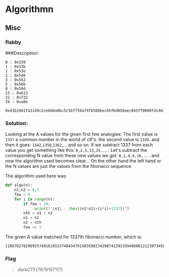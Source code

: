 # Algorithmn
## Misc
### flabby

###Description:
```
0 : 0x539
1 : 0x53b
1 : 0x53e
2 : 0x546
3 : 0x552
5 : 0x56b
8 : 0x59d
13 : 0x613
21 : 0x732
34 : 0xa0e

0x43b1941fa3149c2ceb0da0bc5c5bff56a797b508becb5fbd058aec845ff0060fdc463393be61850549371b5de1d73836bf646d9d78f86bba3847dd1e0111d18d9d63094154077cc446064310bab1a9b0aa8ffce5f429121fc1bafb72cad608d87cc37c40fd9b5374703f0898695d6185ffd4ecfb457b48a9f6577df27cbfe0605752ba9de8fd2e36bbd96c5237eeba3899add0d504edb2262d467cb6299c787a8536f3caf5c8037c447e23adae31a7878f50bc2cc564c35c850a61bc70e23f565d604245f761452ccde6f53b56a3e8ff9dde120673198b3c274848c75197029b4d756d2f7bd01b22
```

### Solution:
Looking at the A values for the given first few analogies:
The first value is `1337` a common number in the world of ctf's.
the second value is `1339`. and then it goes: `1342`,`1350`,`1362`,... and so on.
If we subtract 1337 from each value you get something like this: `0,2,5,13,25,...`
Let's subtract the corresponding N value from these new values we got: `0,1,4,9,16,...`
and now the algorithm used becomes clear...
On the other hand the left hand or the N values are just the values from the fibonacci sequence

The algorithm used here was:
```python
def algo(n):
    n1,n2 = 0,1
    few = 0
    for i in range(n):
        if few < 10:
             print(f"{n1} : {hex((n1*n1)+(i*i)+1337)}")
        nth = n1 + n2
        n1 = n2
        n2 = nth
        few += 1
```

The given A value matched for 1337th fibonacci number, which is:
```
1166782782969257491619153740434791503598234290741291359406061212397345887252545157833399269855824772839341106446209993475918896282003637549042932817693993792294375837384925771418274778734420597627415942373411818041261373335700249267727594511569151368792111912361418558537679167117
```

### Flag
> darkCTF{7679167117}
